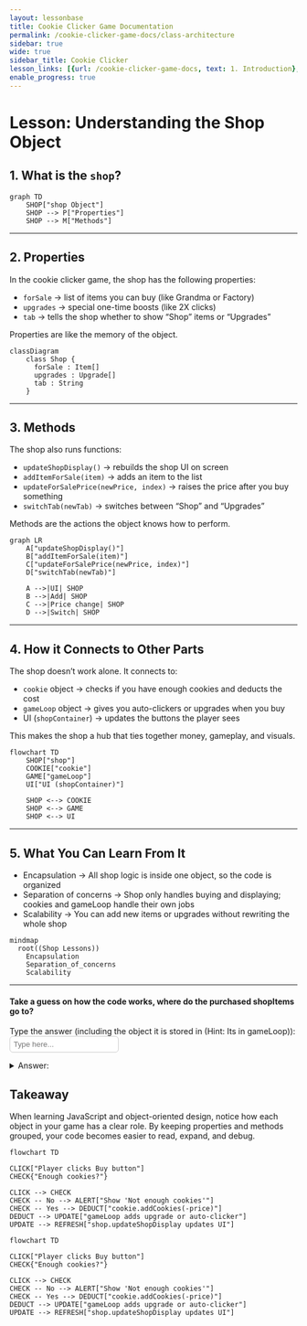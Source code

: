 ```yaml
---
layout: lessonbase
title: Cookie Clicker Game Documentation
permalink: /cookie-clicker-game-docs/class-architecture
sidebar: true
wide: true
sidebar_title: Cookie Clicker
lesson_links: [{url: /cookie-clicker-game-docs, text: 1. Introduction}, {url: /cookie-clicker-game-docs/oop, text: 2. OOP}, {url: /cookie-clicker-game-docs/class-architecture, text: 3. Classes}, {url: /cookie-clicker-game-docs/localstorage, text: 4. Localstorage},{url: /cookie-clicker-game-docs/quiz, text: 5. OOP Quiz}]
enable_progress: true
---
```


# Lesson: Understanding the Shop Object

## 1. What is the `shop`?

```mermaid
graph TD
    SHOP["shop Object"]
    SHOP --> P["Properties"]
    SHOP --> M["Methods"]
```
---

## 2. Properties
In the cookie clicker game, the shop has the following properties:
- `forSale` → list of items you can buy (like Grandma or Factory)
- `upgrades` → special one-time boosts (like 2X clicks)
- `tab` → tells the shop whether to show “Shop” items or “Upgrades”

Properties are like the memory of the object.

```mermaid
classDiagram
    class Shop {
      forSale : Item[]
      upgrades : Upgrade[]
      tab : String
    }
```
---

## 3. Methods
The shop also runs functions:
- `updateShopDisplay()` → rebuilds the shop UI on screen
- `addItemForSale(item)` → adds an item to the list
- `updateForSalePrice(newPrice, index)` → raises the price after you buy something
- `switchTab(newTab)` → switches between “Shop” and “Upgrades”

Methods are the actions the object knows how to perform.
```mermaid
graph LR
    A["updateShopDisplay()"]
    B["addItemForSale(item)"]
    C["updateForSalePrice(newPrice, index)"]
    D["switchTab(newTab)"]

    A -->|UI| SHOP
    B -->|Add| SHOP
    C -->|Price change| SHOP
    D -->|Switch| SHOP
```
---

## 4. How it Connects to Other Parts
The shop doesn’t work alone. It connects to:
- `cookie` object → checks if you have enough cookies and deducts the cost
- `gameLoop` object → gives you auto-clickers or upgrades when you buy
- UI (`shopContainer`) → updates the buttons the player sees

This makes the shop a hub that ties together money, gameplay, and visuals.
```mermaid
flowchart TD
    SHOP["shop"]
    COOKIE["cookie"]
    GAME["gameLoop"]
    UI["UI (shopContainer)"]

    SHOP <--> COOKIE
    SHOP <--> GAME
    SHOP <--> UI
```
---

## 5. What You Can Learn From It
- Encapsulation → All shop logic is inside one object, so the code is organized
- Separation of concerns → Shop only handles buying and displaying; cookies and gameLoop handle their own jobs
- Scalability → You can add new items or upgrades without rewriting the whole shop

```mermaid
mindmap
  root((Shop Lessons))
    Encapsulation
    Separation_of_concerns
    Scalability
```

---
#### Take a guess on how the code works, where do the purchased shopItems go to?
Type the answer (including the object it is stored in (Hint: Its in gameLoop)):  
<input id="checkInput" type="text" placeholder="Type here..."
       style="padding:6px;border:1px solid #ccc;border-radius:6px;" />

<script>
const field = document.getElementById("checkInput");
field.addEventListener("keydown", e => {
  if (e.key === "Enter") {
    const val = field.value.trim().toLowerCase();
    if (val === "gameLoop.upgrades" || val === "gameLoop.autoClickers") {
      field.style.borderColor = "green";
      field.style.backgroundColor = "#c8f7c5"; // light green
    } else {
      field.style.borderColor = "red";
      field.style.backgroundColor = "#f8d7da"; // light red
    }
  }
});
</script>

<details>
<summary>Answer:</summary>
<br>
- If it’s an upgrade (like 2x clicks), it goes to **gameLoop.upgrades**  
- If it’s an autoclicker (like a grandma), it goes to **gameLoop.autoClickers**
</details>



## Takeaway
When learning JavaScript and object-oriented design, notice how each object in your game has a clear role. By keeping properties and methods grouped, your code becomes easier to read, expand, and debug.

```mermaid
flowchart TD

CLICK["Player clicks Buy button"]
CHECK{"Enough cookies?"}

CLICK --> CHECK
CHECK -- No --> ALERT["Show 'Not enough cookies'"]
CHECK -- Yes --> DEDUCT["cookie.addCookies(-price)"]
DEDUCT --> UPDATE["gameLoop adds upgrade or auto-clicker"]
UPDATE --> REFRESH["shop.updateShopDisplay updates UI"]

```


```mermaid
flowchart TD

CLICK["Player clicks Buy button"]
CHECK{"Enough cookies?"}

CLICK --> CHECK
CHECK -- No --> ALERT["Show 'Not enough cookies'"]
CHECK -- Yes --> DEDUCT["cookie.addCookies(-price)"]
DEDUCT --> UPDATE["gameLoop adds upgrade or auto-clicker"]
UPDATE --> REFRESH["shop.updateShopDisplay updates UI"]

```
